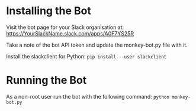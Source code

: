 # Installing the Bot
Visit the bot page for your Slack organisation at: https://YourSlackName.slack.com/apps/A0F7YS25R

Take a note of the bot API token and update the monkey-bot.py file with it.

Install the slackclient for Python:
`pip install --user slackclient`


# Running the Bot
As a non-root user run the bot with the following command:
`python monkey-bot.py`
